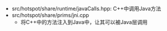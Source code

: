 - src/hotspot/share/runtime/javaCalls.hpp: C++中调用Java方法
- src/hotspot/share/prims/jni.cpp
  - 将C++中的方法注入到Java中，让其可以被Java层调用